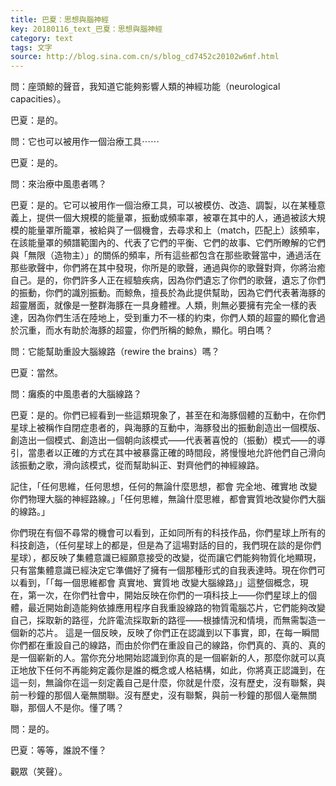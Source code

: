 ```yaml
---
title: 巴夏：思想與腦神經
key: 20180116_text_巴夏：思想與腦神經
category: text
tags: 文字
source: http://blog.sina.com.cn/s/blog_cd7452c20102w6mf.html
---
```


問：座頭鯨的聲音，我知道它能夠影響人類的神經功能（neurological capacities）。

巴夏：是的。

問：它也可以被用作一個治療工具⋯⋯

巴夏：是的。

問：來治療中風患者嗎？

巴夏：是的。它可以被用作一個治療工具，可以被模仿、改造、調製，以在某種意義上，提供一個大規模的能量罩，振動或頻率罩，被罩在其中的人，通過被該大規模的能量罩所籠罩，被給與了一個機會，去尋求和上（match，匹配上）該頻率，在該能量罩的頻譜範圍內的、代表了它們的平衡、它們的故事、它們所瞭解的它們與「無限（造物主）」的關係的頻率，所有這些都包含在那些歌聲當中，通過活在那些歌聲中，你們將在其中發現，你所是的歌聲，通過與你的歌聲對齊，你將治癒自己。是的，你們許多人正在經驗疾病，因為你們遺忘了你們的歌聲，遺忘了你們的振動，你們的識別振動。而鯨魚，擅長於為此提供幫助，因為它們代表著海豚的超靈層面，就像是一整群海豚在一具身體裡。人類，則無必要擁有完全一樣的表達，因為你們生活在陸地上，受到重力不一樣的約束，你們人類的超靈的顯化會過於沉重，而水有助於海豚的超靈，你們所稱的鯨魚，顯化。明白嗎？

問：它能幫助重設大腦線路（rewire the brains）嗎？

巴夏：當然。

問：癱瘓的中風患者的大腦線路？

巴夏：是的。你們已經看到一些這類現象了，甚至在和海豚個體的互動中，在你們星球上被稱作自閉症患者的，與海豚的互動中，海豚發出的振動創造出一個模版、創造出一個模式、創造出一個朝向該模式——代表著喜悅的（振動）模式——的導引，當患者以正確的方式在其中被暴露正確的時間段，將慢慢地允許他們自己滑向該振動之歌，滑向該模式，從而幫助糾正、對齊他們的神經線路。

記住，「任何思維，任何思想，任何的無論什麼思想，都會 完全地、確實地 改變 你們物理大腦的神經路線。」「任何思維，無論什麼思維，都會實質地改變你們大腦的線路。」

你們現在有個不尋常的機會可以看到，正如同所有的科技作品，你們星球上所有的科技創造，（任何星球上的都是，但是為了這場對話的目的，我們現在談的是你們星球），都反映了集體意識已經願意接受的改變，從而讓它們能夠物質化地顯現，只有當集體意識已經決定它準備好了擁有一個那種形式的自我表達時。現在你們可以看到，「「每一個思維都會 真實地、實質地 改變大腦線路」」這整個概念，現在，第一次，在你們社會中，開始反映在你們的一項科技上——你們星球上的個體，最近開始創造能夠依據應用程序自我重設線路的物質電腦芯片，它們能夠改變自己，採取新的路徑，允許電流採取新的路徑——根據情況和情境，而無需製造一個新的芯片。 這是一個反映，反映了你們正在認識到以下事實，即，在每一瞬間你們都在重設自己的線路，而由於你們在重設自己的線路，你們真的、真的、真的是一個嶄新的人。當你充分地開始認識到你真的是一個嶄新的人，那麼你就可以真正地放下任何不再能夠定義你是誰的概念或人格結構，如此，你將真正認識到，在這一刻，無論你在這一刻定義自己是什麼，你就是什麼，沒有歷史，沒有聯繫，與前一秒鐘的那個人毫無關聯。沒有歷史，沒有聯繫，與前一秒鐘的那個人毫無關聯，那個人不是你。懂了嗎？

問：是的。

巴夏：等等，誰說不懂？

觀眾（笑聲）。

